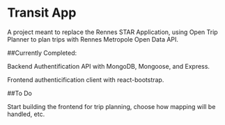 # Transit App

A project meant to replace the Rennes STAR Application, using Open Trip Planner to plan trips with Rennes Metropole Open Data API.

##Currently Completed:

Backend Authentification API with MongoDB, Mongoose, and Express.

Frontend authenticification client with react-bootstrap.

##To Do

Start building the frontend for trip planning, choose how mapping will be handled, etc.
